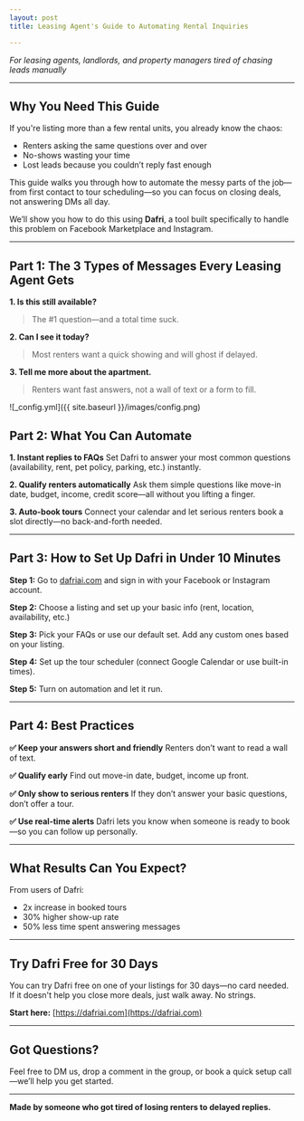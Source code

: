 ```yaml
---
layout: post
title: Leasing Agent's Guide to Automating Rental Inquiries

---
```

 
*For leasing agents, landlords, and property managers tired of chasing leads manually*

---

## Why You Need This Guide

If you're listing more than a few rental units, you already know the chaos:

* Renters asking the same questions over and over
* No-shows wasting your time
* Lost leads because you couldn’t reply fast enough

This guide walks you through how to automate the messy parts of the job—from first contact to tour scheduling—so you can focus on closing deals, not answering DMs all day.

We’ll show you how to do this using **Dafri**, a tool built specifically to handle this problem on Facebook Marketplace and Instagram.

---

## Part 1: The 3 Types of Messages Every Leasing Agent Gets

**1. Is this still available?**

> The #1 question—and a total time suck.

**2. Can I see it today?**

> Most renters want a quick showing and will ghost if delayed.

**3. Tell me more about the apartment.**

> Renters want fast answers, not a wall of text or a form to fill.

![_config.yml]({{ site.baseurl }}/images/config.png)

## Part 2: What You Can Automate

**1. Instant replies to FAQs**
Set Dafri to answer your most common questions (availability, rent, pet policy, parking, etc.) instantly.

**2. Qualify renters automatically**
Ask them simple questions like move-in date, budget, income, credit score—all without you lifting a finger.

**3. Auto-book tours**
Connect your calendar and let serious renters book a slot directly—no back-and-forth needed.

---

## Part 3: How to Set Up Dafri in Under 10 Minutes

**Step 1:** Go to [dafriai.com](https://dafriai.com) and sign in with your Facebook or Instagram account.

**Step 2:** Choose a listing and set up your basic info (rent, location, availability, etc.)

**Step 3:** Pick your FAQs or use our default set. Add any custom ones based on your listing.

**Step 4:** Set up the tour scheduler (connect Google Calendar or use built-in times).

**Step 5:** Turn on automation and let it run.

---

## Part 4: Best Practices

**✅ Keep your answers short and friendly**
Renters don’t want to read a wall of text.

**✅ Qualify early**
Find out move-in date, budget, income up front.

**✅ Only show to serious renters**
If they don’t answer your basic questions, don’t offer a tour.

**✅ Use real-time alerts**
Dafri lets you know when someone is ready to book—so you can follow up personally.

---

## What Results Can You Expect?

From users of Dafri:

* 2x increase in booked tours
* 30% higher show-up rate
* 50% less time spent answering messages

---

## Try Dafri Free for 30 Days

You can try Dafri free on one of your listings for 30 days—no card needed. If it doesn't help you close more deals, just walk away. No strings.

**Start here:** [https://dafriai.com](https://dafriai.com)

---

## Got Questions?

Feel free to DM us, drop a comment in the group, or book a quick setup call—we’ll help you get started.

---

**Made by someone who got tired of losing renters to delayed replies.**
